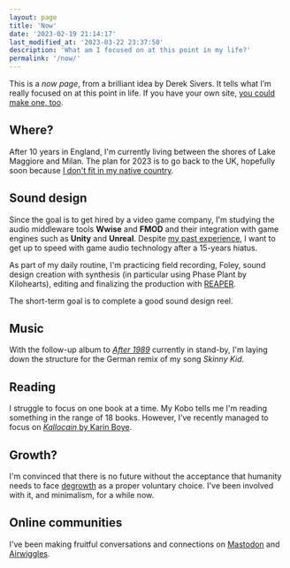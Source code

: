 ```yaml
---
layout: page
title: 'Now'
date: '2023-02-19 21:14:17'
last_modified_at: '2023-03-22 23:37:50'
description: 'What am I focused on at this point in my life?'
permalink: '/now/'
---
```

This is a _now page_, from a brilliant idea by Derek Sivers. It tells what I’m really focused on at this point in life. If you have your own site, [you could make one, too](https://nownownow.com/about).

## Where?

After 10 years in England, I'm currently living between the shores of Lake Maggiore and Milan. The plan for 2023 is to go back to the UK, hopefully soon because <a href="{{ site.url }}/blog/making-mistakes/">I don't fit in my native country</a>.

## Sound design

Since the goal is to get hired by a video game company, I'm studying the audio middleware tools **Wwise** and **FMOD** and their integration with game engines such as **Unity** and **Unreal**. Despite [my past experience](/work/sound-design/ruff-trigger-playstation2-game/), I want to get up to speed with game audio technology after a 15-years hiatus.

As part of my daily routine, I'm practicing field recording, Foley, sound design creation with synthesis (in particular using Phase Plant by Kilohearts), editing and finalizing the production with [REAPER](/blog/tag/reaper/).

The short-term goal is to complete a good sound design reel.

## Music

With the follow-up album to [_After 1989_](/work/music/after-1989/) currently in stand-by, I'm laying down the structure for the German remix of my song _Skinny Kid_.

## Reading

I struggle to focus on one book at a time. My Kobo tells me I'm reading something in the range of 18 books. However, I’ve recently managed to focus on [*Kallocain* by Karin Boye](https://en.wikipedia.org/wiki/Kallocain).

## Growth?

I'm convinced that there is no future without the acceptance that humanity needs to face [degrowth](/blog/degrowth/) as a proper voluntary choice. I've been involved with it, and minimalism, for a while now.

## Online communities

I've been making fruitful conversations and connections on [Mastodon](https://indieweb.social/@m2m) and [Airwiggles](https://www.airwiggles.com/home).